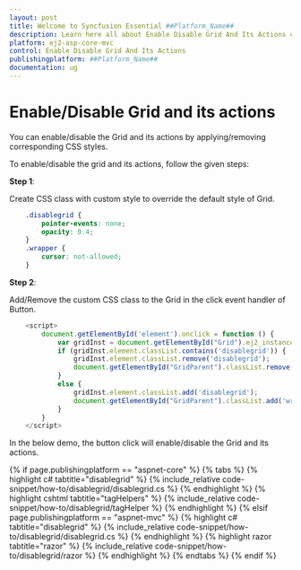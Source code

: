 ```yaml
---
layout: post
title: Welcome to Syncfusion Essential ##Platform_Name##
description: Learn here all about Enable Disable Grid And Its Actions of Syncfusion Essential ##Platform_Name## widgets based on HTML5 and jQuery.
platform: ej2-asp-core-mvc
control: Enable Disable Grid And Its Actions
publishingplatform: ##Platform_Name##
documentation: ug
---
```



# Enable/Disable Grid and its actions

You can enable/disable the Grid and its actions by applying/removing corresponding CSS styles.

To enable/disable the grid and its actions, follow the given steps:

**Step 1**:

Create CSS class with custom style to override the default style of Grid.

```css
    .disablegrid {
        pointer-events: none;
        opacity: 0.4;
    }
    .wrapper {
        cursor: not-allowed;
    }

```

**Step 2**:

Add/Remove the custom CSS class to the Grid in the click event handler of Button.

```typescript
    <script>
        document.getElementById('element').onclick = function () {
            var gridInst = document.getElementById("Grid").ej2_instances[0];
            if (gridInst.element.classList.contains('disablegrid')) {
                gridInst.element.classList.remove('disablegrid');
                document.getElementById("GridParent").classList.remove('wrapper');
            }
            else {
                gridInst.element.classList.add('disablegrid');
                document.getElementById("GridParent").classList.add('wrapper');
            }
        }
    </script>

```

In the below demo, the button click will enable/disable the Grid and its actions.

{% if page.publishingplatform == "aspnet-core" %}
{% tabs %}
{% highlight c# tabtitle="disablegrid" %}
{% include_relative code-snippet/how-to/disablegrid/disablegrid.cs %}
{% endhighlight %}
{% highlight cshtml tabtitle="tagHelpers" %}
{% include_relative code-snippet/how-to/disablegrid/tagHelper %}
{% endhighlight %}
{% elsif page.publishingplatform == "aspnet-mvc" %}
{% highlight c# tabtitle="disablegrid" %}
{% include_relative code-snippet/how-to/disablegrid/disablegrid.cs %}
{% endhighlight %}
{% highlight razor tabtitle="razor" %}
{% include_relative code-snippet/how-to/disablegrid/razor %}
{% endhighlight %}
{% endtabs %}
{% endif %}



